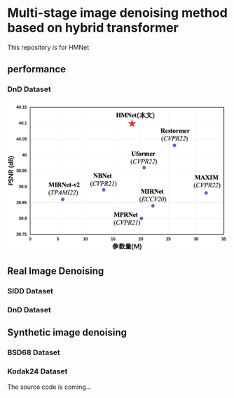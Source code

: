 # Multi-stage image denoising method based on hybrid transformer
This repository is for HMNet
## performance
### DnD Dataset
![](image/DND_para_psnr.png)

### 
## Real Image Denoising
### SIDD Dataset
[](image/SIDD.png)


### DnD Dataset

[](image/DND.png)

## Synthetic image denoising

### BSD68 Dataset

[](image/BSD.png)

### Kodak24 Dataset

[](image/Kodak.png)



The source code is coming...
